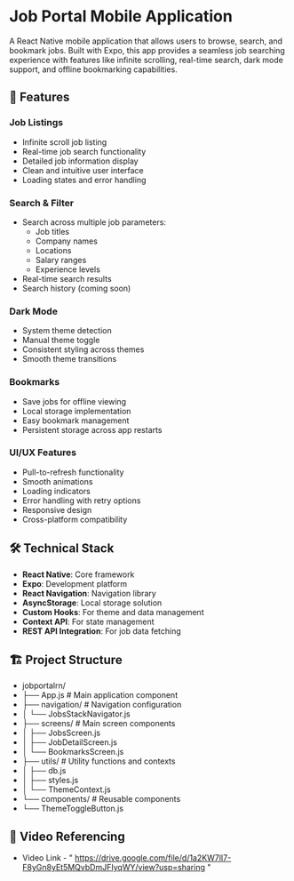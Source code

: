 # Job Portal Mobile Application

A React Native mobile application that allows users to browse, search, and bookmark jobs. Built with Expo, this app provides a seamless job searching experience with features like infinite scrolling, real-time search, dark mode support, and offline bookmarking capabilities.

## 🚀 Features

### Job Listings
- Infinite scroll job listing
- Real-time job search functionality
- Detailed job information display
- Clean and intuitive user interface
- Loading states and error handling

### Search & Filter
- Search across multiple job parameters:
  - Job titles
  - Company names
  - Locations
  - Salary ranges
  - Experience levels
- Real-time search results
- Search history (coming soon)

### Dark Mode
- System theme detection
- Manual theme toggle
- Consistent styling across themes
- Smooth theme transitions

### Bookmarks
- Save jobs for offline viewing
- Local storage implementation
- Easy bookmark management
- Persistent storage across app restarts

### UI/UX Features
- Pull-to-refresh functionality
- Smooth animations
- Loading indicators
- Error handling with retry options
- Responsive design
- Cross-platform compatibility

## 🛠️ Technical Stack

- **React Native**: Core framework
- **Expo**: Development platform
- **React Navigation**: Navigation library
- **AsyncStorage**: Local storage solution
- **Custom Hooks**: For theme and data management
- **Context API**: For state management
- **REST API Integration**: For job data fetching

## 🏗️ Project Structure

- jobportalrn/
- ├── App.js # Main application component
- ├── navigation/ # Navigation configuration
- │ └── JobsStackNavigator.js
- ├── screens/ # Main screen components
- │ ├── JobsScreen.js
- │ ├── JobDetailScreen.js
- │ └── BookmarksScreen.js
- ├── utils/ # Utility functions and contexts
- │ ├── db.js
- │ ├── styles.js
- │ └── ThemeContext.js
- └── components/ # Reusable components
- └── ThemeToggleButton.js

## 📱 Video Referencing

- Video Link  -  " https://drive.google.com/file/d/1a2KW7lI7-F8yGn8yEt5MQvbDmJFIyqWY/view?usp=sharing "
